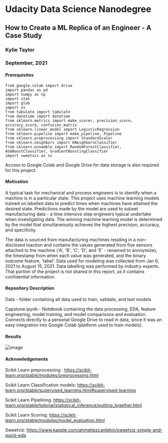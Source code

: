 # Udacity Data Science Nanodegree
## How to Create a ML Replica of an Engineer - A Case Study


### Kylie Taylor
### September, 2021

#### Prerequisites
```
from google.colab import drive
import pandas as pd
import numpy as np
import stat
import glob
import os
from tabulate import tabulate
from datetime import datetime
from sklearn.metrics import make_scorer, precision_score, accuracy_score, confusion_matrix
from sklearn.linear_model import LogisticRegression
from sklearn.pipeline import make_pipeline, Pipeline
from sklearn.preprocessing import StandardScaler
from sklearn.neighbors import KNeighborsClassifier
from sklearn.ensemble import RandomForestClassifier, AdaBoostClassifier, GradientBoostingClassifier
import sweetviz as sv
```

Access to Google Colab and Google Drive for data storage is also required for this project.

#### Motivation

A typical task for mechanical and process engineers is to identify when a machine is in a particular state. This project uses machine learning models trained on labelled data to predict times when machines have attained the desired state. Predictions made by the model are used to subset manufacturing data - a time intensive step engineers typical undertake when investigating data. The winning machine learning model is determined by the model that simultaneously achieves the highest precision, accuracy, and specificity. 

The data is sourced from manufacturing machines residing in a non-disclosed loaction and contains the values generated from five sensors attached to the machine ('A', 'B', 'C', 'D', and 'E' - renamed to anonymize), the timestamp from when each value was generated, and the binary outcome feature, 'label'. 
Data used for modeling was collected from Jan 6, 2021 to August 15, 2021. 
Data labelling was performed by industry experts. That portion of the project is not shared in this report, as it contains confidential information.


#### Repository Description

Data - folder containing all data used to train, validate, and test models

Capstone.ipynb - Notebook containing the data processing, EDA, feature engineering, model training, and model comparisons and evaluation. Connects directly to a personal Google Drive to read in data, since it was an easy integration into Google Colab (platform used to train models).


#### Results

![image](https://user-images.githubusercontent.com/47127996/135311654-21b0d84b-ae11-47e1-8f9c-72fb620b2fdc.png)



#### Acknowledgements

Scikit Learn preprocessing : https://scikit-learn.org/stable/modules/preprocessing.html

Scikit Learn Classification models: https://scikit-learn.org/stable/supervised_learning.html#supervised-learning

Scikit Learn Pipelining: https://scikit-learn.org/stable/tutorial/statistical_inference/putting_together.html

Scikit Learn Scoring: https://scikit-learn.org/stable/modules/model_evaluation.html

Sweetviz: https://www.kaggle.com/ahmettezcantekin/sweetviz-simple-and-quick-eda



